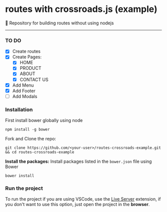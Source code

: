 # routes with crossroads.js (example)
🔄 Repository for building routes without using nodejs

<hr>

### TO DO
- [x] Create routes
- [x] Create Pages:
    - [x] HOME
    - [x] PRODUCT
    - [x] ABOUT
    - [x] CONTACT US
- [x] Add Menu
- [x] Add Footer
- [ ] Add Modals

### Installation
First install bower globally using node
```
npm install -g bower
```
Fork and Clone the repo:
```
git clone https://github.com/<your-user>/routes-crossroads-example.git && cd routes-crossroads-example
```
**Install the packages:**
Install packages listed in the `bower.json` file using Bower
```
bower install
```

### Run the project
To run the project if you are using VSCode, use the [Live Server](https://marketplace.visualstudio.com/items?itemName=ritwickdey.LiveServer) extension, if you don't want to use this option, just open the project in the **browser**.
